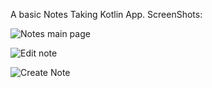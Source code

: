 A basic Notes Taking Kotlin App.
ScreenShots:


![Notes main page](https://github.com/user-attachments/assets/1c1060b2-d95a-4ece-a1a4-fbb4f2dd945c)


![Edit note](https://github.com/user-attachments/assets/94d9850b-a393-48ff-9b31-70dfd2c7318f)


![Create Note](https://github.com/user-attachments/assets/ebf6b2af-a393-476c-8fb8-f3e42e81021c)
